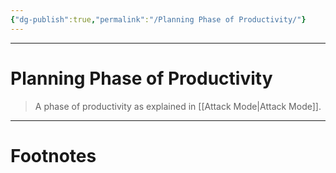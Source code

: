 ```yaml
---
{"dg-publish":true,"permalink":"/Planning Phase of Productivity/"}
---
```



---
# Planning Phase of Productivity
> A phase of productivity as explained in [[Attack Mode\|Attack Mode]].




---
# Footnotes